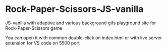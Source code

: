 # Rock-Paper-Scissors-JS-vanilla

JS-vanilla with adaptive and various background gifs playground site for Rock-Paper-Scissors game

You can open it with common double-click on index.html or with live server extension for VS code on 5500 port
